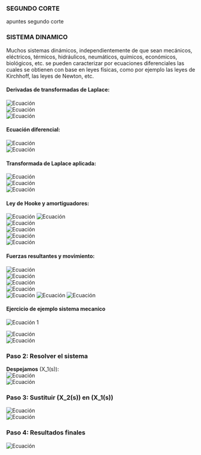 
### SEGUNDO CORTE
apuntes segundo corte

### SISTEMA DINAMICO
Muchos sistemas dinámicos, independientemente de que sean mecánicos, eléctricos, térmicos, hidráulicos, neumáticos, químicos, económicos, biológicos, etc. se pueden caracterizar por ecuaciones diferenciales las cuales se obtienen con base en leyes físicas, como por ejemplo las leyes de Kirchhoff, las leyes de Newton, etc.

#### Derivadas de transformadas de Laplace:
![Ecuación](https://latex.codecogs.com/svg.latex?\color{white}f'(t)%20=%20sf(s)%20-%20f(0))  
![Ecuación](https://latex.codecogs.com/svg.latex?\color{white}f''(t)%20=%20s^2f(s)%20-%20f(0)%20-%20f'(0))  
![Ecuación](https://latex.codecogs.com/svg.latex?\color{white}f'''(t)%20=%20s^3f(s)%20-%20s^2f(0)%20-%20sf'(0)%20-%20f''(0))

#### Ecuación diferencial:
![Ecuación](https://latex.codecogs.com/svg.latex?\color{white}x''%20+%202x'%20+%205x%20=%203)  
![Ecuación](https://latex.codecogs.com/svg.latex?\color{white}x(0)%20=%200;%20x'(0)%20=%200)  

#### Transformada de Laplace aplicada:
![Ecuación](https://latex.codecogs.com/svg.latex?\color{white}(s^2x(s))%20+%202(5x(s))%20+%205x(s)%20=%203)  
![Ecuación](https://latex.codecogs.com/svg.latex?\color{white}xs(s^2%20+%202s%20+%205)%20=%203)  
![Ecuación](https://latex.codecogs.com/svg.latex?\color{white}xs%20=%20\frac{3}{s(s^2%20+%202s%20+%205)})

#### Ley de Hooke y amortiguadores:
![Ecuación](https://latex.codecogs.com/svg.latex?\color{white}f%20=%20kx%20=%20k(x_1%20-%20x_2))  
![Ecuación](https://latex.codecogs.com/svg.latex?\color{white}ff%20=%20k_1%20\cdot%20y')  
![Ecuación](https://latex.codecogs.com/svg.latex?\color{white}f%20=%20bx'%20=%20b(x_1'%20-%20x_2'))  
![Ecuación](https://latex.codecogs.com/svg.latex?\color{white}f_r%20=%20k_2%20\cdot%20x)  
![Ecuación](https://latex.codecogs.com/svg.latex?\color{white}ff%20=%20k_2%20\cdot%20v_m)  
![Ecuación](https://latex.codecogs.com/svg.latex?\color{white}f%20=%20m%20\cdot%20a)

#### Fuerzas resultantes y movimiento:
![Ecuación](https://latex.codecogs.com/svg.latex?\color{white}u%20-%20f_r%20-%20ff%20=%20m%20\cdot%20a)  
![Ecuación](https://latex.codecogs.com/svg.latex?\color{white}f_r%20=%20k_2%20\cdot%20y(t))  
![Ecuación](https://latex.codecogs.com/svg.latex?\color{white}ff%20=%20k_1%20\cdot%20y'(t))  
![Ecuación](https://latex.codecogs.com/svg.latex?\color{white}a%20=%20y''(t))  
![Ecuación](https://latex.codecogs.com/svg.latex?\color{white}u(t)%20-%20(k_2%20\cdot%20y(t))%20-%20(k_1%20\cdot%20y'(t))%20+%20fg%20=%20m%20\cdot%20a)  
![Ecuación](https://latex.codecogs.com/svg.latex?\color{white}u(t)%20+%20(m%20\cdot%20g)%20-%20(k_2%20\cdot%20y(t))%20-%20(k_1%20\cdot%20y'(t))%20=%20m%20\cdot%20a)  
![Ecuación](https://latex.codecogs.com/svg.latex?\color{white}u(t)%20+%20(m%20\cdot%20g)%20-%20(k_2%20\cdot%20y(t))%20-%20(k_1%20\cdot%20y'(t))%20=%20m%20\cdot%20y''(t))


#### Ejercicio de ejemplo sistema mecanico 
![Ecuación 1](https://latex.codecogs.com/svg.latex?\color{white}m_1\ddot{x}_1=10\cdot9.8-0.3x_1-0.3x_2-0.2x_1-0.1\dot{x}_1)

![Ecuación](https://latex.codecogs.com/svg.latex?\color{white}0.1X_1(s)-0.3X_2(s)+98-0.1sX(s)=10s^2X(s))  
![Ecuación](https://latex.codecogs.com/svg.latex?\color{white}549-0.3X_1(s)+0.3X_2(s)=5s^2X(s))

### Paso 2: Resolver el sistema
**Despejamos** \(X_1(s)\):  
![Ecuación](https://latex.codecogs.com/svg.latex?\color{white}X_1(s)=\frac{10s^2X(s)+0.1sX(s)-98+0.3X_2(s)}{0.1})  
![Ecuación](https://latex.codecogs.com/svg.latex?\color{white}X_1(s)=100s^2X(s)+sX(s)-980+3X_2(s))


### Paso 3: Sustituir \(X_2(s)\) en \(X_1(s)\)
![Ecuación](https://latex.codecogs.com/svg.latex?\color{white}X_1(s)=100s^2X(s)+sX(s)-980+3\left(\frac{-25s^2X(s)}{3}-\frac{sX(s)}{2}+1405\right))  
![Ecuación](https://latex.codecogs.com/svg.latex?\color{white}X_1(s)=-75s^2X(s)-0.5sX(s)+3235)

### Paso 4: Resultados finales
![Ecuación](https://latex.codecogs.com/svg.latex?\color{white}X_2(s)=-\frac{25s^2X(s)}{3}-\frac{sX(s)}{2}+1405)
